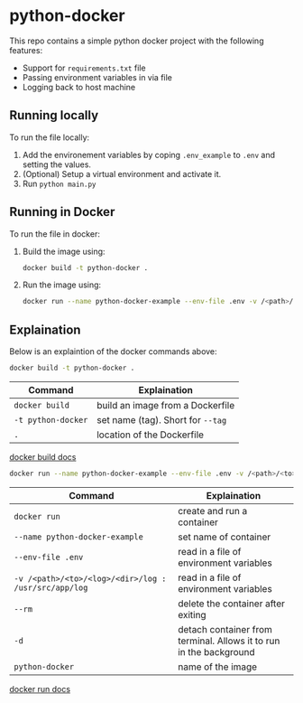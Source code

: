 # python-docker

This repo contains a simple python docker project with the following features:
* Support for `requirements.txt` file
* Passing environment variables in via file
* Logging back to host machine

## Running locally
To run the file locally:
1. Add the environement variables by coping `.env_example` to `.env` and setting the values.
2. (Optional) Setup a virtual environment and activate it.
3. Run `python main.py`

## Running in Docker
To run the file in docker:
1. Build the image using:
    ```bash
    docker build -t python-docker .
    ```
    
2. Run the image using:
    ```bash
    docker run --name python-docker-example --env-file .env -v /<path>/<to>/<log>/<dir>/log:/usr/src/app/log --rm -d python-docker
    ```

## Explaination
Below is an explaintion of the docker commands above:
```bash
docker build -t python-docker .
```
|Command| Explaination
|--|--
|`docker build`| build an image from a Dockerfile
|`-t python-docker`| set name (tag). Short for `--tag`
|`.`| location of the Dockerfile
[docker build docs](https://docs.docker.com/engine/reference/commandline/build/)

```bash
docker run --name python-docker-example --env-file .env -v /<path>/<to>/<log>/<dir>/log:/usr/src/app/log --rm -d python-docker
```
|Command| Explaination
|--|--
|`docker run` | create and run a container
|`--name python-docker-example` | set name of container
|`--env-file .env` | read in a file of environment variables
|`-v /<path>/<to>/<log>/<dir>/log : /usr/src/app/log`| read in a file of environment variables
|`--rm` | delete the container after exiting
|`-d` | detach container from terminal. Allows it to run in the background
|`python-docker`| name of the image
[docker run docs](https://docs.docker.com/engine/reference/commandline/run/)
